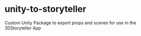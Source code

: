 # unity-to-storyteller
Custom Unity Package to export props and scenes for use in the 3DStoryteller App
